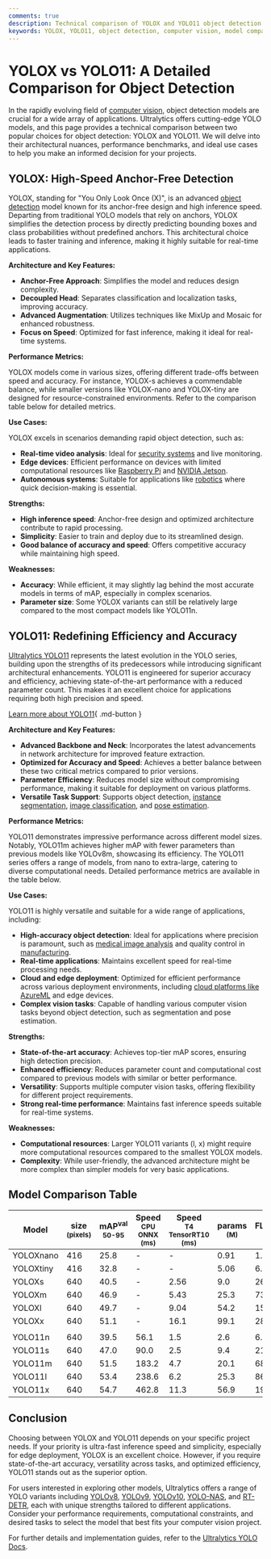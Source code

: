 ```yaml
---
comments: true
description: Technical comparison of YOLOX and YOLO11 object detection models, including architecture, performance, and use cases.
keywords: YOLOX, YOLO11, object detection, computer vision, model comparison, Ultralytics, AI
---
```


# YOLOX vs YOLO11: A Detailed Comparison for Object Detection

<script async src="https://cdn.jsdelivr.net/npm/chart.js@3.9.1/dist/chart.min.js"></script>
<script defer src="../../javascript/benchmark.js"></script>

<canvas id="modelComparisonChart" width="1024" height="400" active-models='["YOLOX", "YOLO11"]'></canvas>

In the rapidly evolving field of [computer vision](https://www.ultralytics.com/glossary/computer-vision-cv), object detection models are crucial for a wide array of applications. Ultralytics offers cutting-edge YOLO models, and this page provides a technical comparison between two popular choices for object detection: YOLOX and YOLO11. We will delve into their architectural nuances, performance benchmarks, and ideal use cases to help you make an informed decision for your projects.

## YOLOX: High-Speed Anchor-Free Detection

YOLOX, standing for "You Only Look Once (X)", is an advanced [object detection](https://www.ultralytics.com/glossary/object-detection) model known for its anchor-free design and high inference speed. Departing from traditional YOLO models that rely on anchors, YOLOX simplifies the detection process by directly predicting bounding boxes and class probabilities without predefined anchors. This architectural choice leads to faster training and inference, making it highly suitable for real-time applications.

**Architecture and Key Features:**

- **Anchor-Free Approach**: Simplifies the model and reduces design complexity.
- **Decoupled Head**: Separates classification and localization tasks, improving accuracy.
- **Advanced Augmentation**: Utilizes techniques like MixUp and Mosaic for enhanced robustness.
- **Focus on Speed**: Optimized for fast inference, making it ideal for real-time systems.

**Performance Metrics:**

YOLOX models come in various sizes, offering different trade-offs between speed and accuracy. For instance, YOLOX-s achieves a commendable balance, while smaller versions like YOLOX-nano and YOLOX-tiny are designed for resource-constrained environments. Refer to the comparison table below for detailed metrics.

**Use Cases:**

YOLOX excels in scenarios demanding rapid object detection, such as:

- **Real-time video analysis**: Ideal for [security systems](https://www.ultralytics.com/blog/computer-vision-for-theft-prevention-enhancing-security) and live monitoring.
- **Edge devices**: Efficient performance on devices with limited computational resources like [Raspberry Pi](https://docs.ultralytics.com/guides/raspberry-pi/) and [NVIDIA Jetson](https://docs.ultralytics.com/guides/nvidia-jetson/).
- **Autonomous systems**: Suitable for applications like [robotics](https://www.ultralytics.com/glossary/robotics) where quick decision-making is essential.

**Strengths:**

- **High inference speed**: Anchor-free design and optimized architecture contribute to rapid processing.
- **Simplicity**: Easier to train and deploy due to its streamlined design.
- **Good balance of accuracy and speed**: Offers competitive accuracy while maintaining high speed.

**Weaknesses:**

- **Accuracy**: While efficient, it may slightly lag behind the most accurate models in terms of mAP, especially in complex scenarios.
- **Parameter size**: Some YOLOX variants can still be relatively large compared to the most compact models like YOLO11n.

## YOLO11: Redefining Efficiency and Accuracy

[Ultralytics YOLO11](https://docs.ultralytics.com/models/yolo11/) represents the latest evolution in the YOLO series, building upon the strengths of its predecessors while introducing significant architectural enhancements. YOLO11 is engineered for superior accuracy and efficiency, achieving state-of-the-art performance with a reduced parameter count. This makes it an excellent choice for applications requiring both high precision and speed.

[Learn more about YOLO11](https://docs.ultralytics.com/models/yolo11/){ .md-button }

**Architecture and Key Features:**

- **Advanced Backbone and Neck**: Incorporates the latest advancements in network architecture for improved feature extraction.
- **Optimized for Accuracy and Speed**: Achieves a better balance between these two critical metrics compared to prior versions.
- **Parameter Efficiency**: Reduces model size without compromising performance, making it suitable for deployment on various platforms.
- **Versatile Task Support**: Supports object detection, [instance segmentation](https://www.ultralytics.com/glossary/instance-segmentation), [image classification](https://docs.ultralytics.com/tasks/classify/), and [pose estimation](https://docs.ultralytics.com/tasks/pose/).

**Performance Metrics:**

YOLO11 demonstrates impressive performance across different model sizes. Notably, YOLO11m achieves higher mAP with fewer parameters than previous models like YOLOv8m, showcasing its efficiency. The YOLO11 series offers a range of models, from nano to extra-large, catering to diverse computational needs. Detailed performance metrics are available in the table below.

**Use Cases:**

YOLO11 is highly versatile and suitable for a wide range of applications, including:

- **High-accuracy object detection**: Ideal for applications where precision is paramount, such as [medical image analysis](https://www.ultralytics.com/glossary/medical-image-analysis) and quality control in [manufacturing](https://www.ultralytics.com/solutions/ai-in-manufacturing).
- **Real-time applications**: Maintains excellent speed for real-time processing needs.
- **Cloud and edge deployment**: Optimized for efficient performance across various deployment environments, including [cloud platforms like AzureML](https://docs.ultralytics.com/guides/azureml-quickstart/) and edge devices.
- **Complex vision tasks**: Capable of handling various computer vision tasks beyond object detection, such as segmentation and pose estimation.

**Strengths:**

- **State-of-the-art accuracy**: Achieves top-tier mAP scores, ensuring high detection precision.
- **Enhanced efficiency**: Reduces parameter count and computational cost compared to previous models with similar or better performance.
- **Versatility**: Supports multiple computer vision tasks, offering flexibility for different project requirements.
- **Strong real-time performance**: Maintains fast inference speeds suitable for real-time systems.

**Weaknesses:**

- **Computational resources**: Larger YOLO11 variants (l, x) might require more computational resources compared to the smallest YOLOX models.
- **Complexity**: While user-friendly, the advanced architecture might be more complex than simpler models for very basic applications.

## Model Comparison Table

| Model     | size<br><sup>(pixels) | mAP<sup>val<br>50-95 | Speed<br><sup>CPU ONNX<br>(ms) | Speed<br><sup>T4 TensorRT10<br>(ms) | params<br><sup>(M) | FLOPs<br><sup>(B) |
| --------- | --------------------- | -------------------- | ------------------------------ | ----------------------------------- | ------------------ | ----------------- |
| YOLOXnano | 416                   | 25.8                 | -                              | -                                   | 0.91               | 1.08              |
| YOLOXtiny | 416                   | 32.8                 | -                              | -                                   | 5.06               | 6.45              |
| YOLOXs    | 640                   | 40.5                 | -                              | 2.56                                | 9.0                | 26.8              |
| YOLOXm    | 640                   | 46.9                 | -                              | 5.43                                | 25.3               | 73.8              |
| YOLOXl    | 640                   | 49.7                 | -                              | 9.04                                | 54.2               | 155.6             |
| YOLOXx    | 640                   | 51.1                 | -                              | 16.1                                | 99.1               | 281.9             |
|           |                       |                      |                                |                                     |                    |                   |
| YOLO11n   | 640                   | 39.5                 | 56.1                           | 1.5                                 | 2.6                | 6.5               |
| YOLO11s   | 640                   | 47.0                 | 90.0                           | 2.5                                 | 9.4                | 21.5              |
| YOLO11m   | 640                   | 51.5                 | 183.2                          | 4.7                                 | 20.1               | 68.0              |
| YOLO11l   | 640                   | 53.4                 | 238.6                          | 6.2                                 | 25.3               | 86.9              |
| YOLO11x   | 640                   | 54.7                 | 462.8                          | 11.3                                | 56.9               | 194.9             |

## Conclusion

Choosing between YOLOX and YOLO11 depends on your specific project needs. If your priority is ultra-fast inference speed and simplicity, especially for edge deployment, YOLOX is an excellent choice. However, if you require state-of-the-art accuracy, versatility across tasks, and optimized efficiency, YOLO11 stands out as the superior option.

For users interested in exploring other models, Ultralytics offers a range of YOLO variants including [YOLOv8](https://docs.ultralytics.com/models/yolov8/), [YOLOv9](https://docs.ultralytics.com/models/yolov9/), [YOLOv10](https://docs.ultralytics.com/models/yolov10/), [YOLO-NAS](https://docs.ultralytics.com/models/yolo-nas/), and [RT-DETR](https://docs.ultralytics.com/models/rtdetr/), each with unique strengths tailored to different applications. Consider your performance requirements, computational constraints, and desired tasks to select the model that best fits your computer vision project.

For further details and implementation guides, refer to the [Ultralytics YOLO Docs](https://docs.ultralytics.com/guides/).
